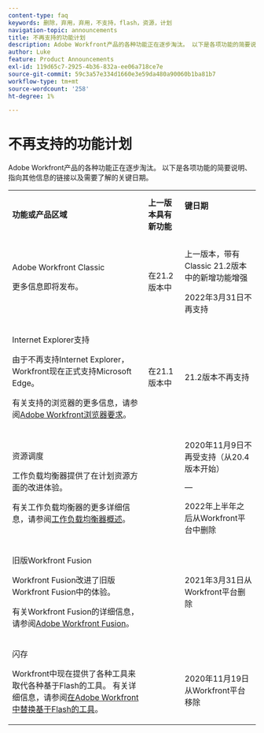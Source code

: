```yaml
---
content-type: faq
keywords: 删除，弃用，弃用，不支持，flash，资源，计划
navigation-topic: announcements
title: 不再支持的功能计划
description: Adobe Workfront产品的各种功能正在逐步淘汰。 以下是各项功能的简要说明、指向其他信息的链接以及需要了解的关键日期。
author: Luke
feature: Product Announcements
exl-id: 119d65c7-2925-4b36-832a-ee06a718ce7e
source-git-commit: 59c3a57e334d1660e3e59da480a90060b1ba81b7
workflow-type: tm+mt
source-wordcount: '258'
ht-degree: 1%

---
```


# 不再支持的功能计划

Adobe Workfront产品的各种功能正在逐步淘汰。 以下是各项功能的简要说明、指向其他信息的链接以及需要了解的关键日期。

<table style="table-layout:auto"> 
 <col> 
 <col data-mc-conditions=""> 
 <col> 
 <tbody> 
  <tr> 
   <td><b>功能或产品区域</b></td> 
   <td><strong>上一版本具有新功能</strong> </td> 
   <td> <p rowspan="2"><strong>键日期</strong> </p> <p rowspan="2"> </p> </td> 
  </tr> 
  <tr data-mc-conditions=""> 
   <td>Adobe Workfront Classic <p style="font-weight: normal;">更多信息即将发布。</p> </td> 
   <td>在21.2版本中</td> 
   <td> <p>上一版本，带有Classic 21.2版本中的新增功能增强</p> <p>2022年3月31日不再支持</p> </td> 
  </tr> 
  <tr data-mc-conditions=""> 
   <td> <p>Internet Explorer支持</p> <p>由于不再支持Internet Explorer，Workfront现在正式支持Microsoft Edge。 </p> <p>有关支持的浏览器的更多信息，请参阅<a href="../../workfront-basics/workfront-browser-requirements.md" class="MCXref xref">Adobe Workfront浏览器要求</a>。</p> </td> 
   <td>在21.1版本中</td> 
   <td>21.2版本不再支持</td> 
  </tr> 
  <tr> 
   <td> <p>资源调度</p> <p>工作负载均衡器提供了在计划资源方面的改进体验。</p> <p>有关工作负载均衡器的更多详细信息，请参阅<a href="../../resource-mgmt/workload-balancer/overview-workload-balancer.md">工作负载均衡器概述</a>。</p> </td> 
   <td> </td> 
   <td> <p>2020年11月9日不再受支持（从20.4版本开始）</p> <p>—</p> <p>2022年上半年之后从Workfront平台中删除</p> </td> 
  </tr> 
  <tr> 
   <td> <p>旧版Workfront Fusion</p> <p>Workfront Fusion改进了旧版Workfront Fusion中的体验。</p> <p>有关Workfront Fusion的详细信息，请参阅<a href="../../workfront-fusion/workfront-fusion-2.md" class="MCXref xref">Adobe Workfront Fusion</a>。</p> </td> 
   <td> </td> 
   <td>2021年3月31日从Workfront平台删除</td> 
  </tr> 
  <tr> 
   <td> <p>闪存</p> <p>Workfront中现在提供了各种工具来取代各种基于Flash的工具。 有关详细信息，请参阅<a href="../../product-announcements/announcements/announcement-archive/replace-flash-tools.md" class="MCXref xref">在Adobe Workfront中替换基于Flash的工具</a>。</p> </td> 
   <td> </td> 
   <td> <p> </p> <p>2020年11月19日从Workfront平台移除</p> </td> 
  </tr> <!--
   <tr data-mc-conditions="QuicksilverOrClassic.Draft mode"> 
    <td> <p>Enhanced Authentication 1.0</p> <p>The method of migrating to the new Enhanced Authentication 2.0 depends on whether you are using Legacy Authentication or Enhanced Authentication 1.0. For more information, see <a href="../../administration-and-setup/manage-workfront/security/get-started-enhanced-authentication.md" class="MCXref xref">Enhanced Authentication overview</a>.</p> </td> 
    <td>&nbsp;</td> 
    <td>2021</td> 
   </tr>
  --> <!--
   <tr data-mc-conditions="QuicksilverOrClassic.Draft mode"> 
    <td> <p>Allowlist updates </p> <!--
      <p data-mc-conditions="QuicksilverOrClassic.Draft mode">Split</p>
     --> <!--
      <p data-mc-conditions="QuicksilverOrClassic.Draft mode">Email Service updated (MailGun)</p>
     --> </td>

</tr>

</tbody> 
</table>
